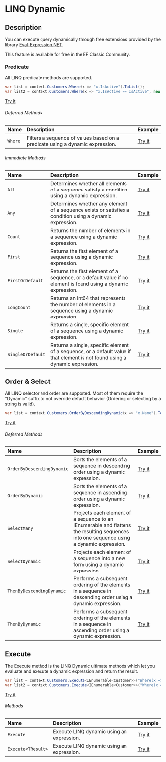 # LINQ Dynamic

## Description
You can execute query dynamically through free extensions provided by the library [Eval-Expression.NET](http://eval-expression.net/).

This feature is available for free in the EF Classic Community.

### Predicate

All LINQ predicate methods are supported.

```csharp
var list = context.Customers.Where(x => "x.IsActive").ToList();
var list2 = context.Customers.Where(x => "x.IsActive == IsActive", new { IsActive = false }).ToList();
```
[Try it](https://dotnetfiddle.net/GTttpq)

###### Deferred Methods
| Name | Description | Example |
| :--- | :---------- | :------ |
| `Where` | Filters a sequence of values based on a predicate using a dynamic expression. | [Try it](https://dotnetfiddle.net/QhVfRW) |

###### Immediate Methods
| Name | Description | Example |
| :--- | :---------- | :------ |
| `All` | Determines whether all elements of a sequence satisfy a condition using a dynamic expression. | [Try it](https://dotnetfiddle.net/YCT73M) |
| `Any` | Determines whether any element of a sequence exists or satisfies a condition using a dynamic expression. | [Try it](https://dotnetfiddle.net/vEbwLr) |
| `Count` | Returns the number of elements in a sequence using a dynamic expression. | [Try it](https://dotnetfiddle.net/v8rqKV) |
| `First` | Returns the first element of a sequence using a dynamic expression. | [Try it](https://dotnetfiddle.net/CfxUKL) |
| `FirstOrDefault` | Returns the first element of a sequence, or a default value if no element is found using a dynamic expression. | [Try it](https://dotnetfiddle.net/UX3Ymb) |
| `LongCount` | Returns an Int64 that represents the number of elements in a sequence using a dynamic expression. | [Try it](https://dotnetfiddle.net/4xrM1d) |
| `Single` | Returns a single, specific element of a sequence using a dynamic expression. | [Try it](https://dotnetfiddle.net/onW4hW) |
| `SingleOrDefault` | Returns a single, specific element of a sequence, or a default value if that element is not found using a dynamic expression. | [Try it](https://dotnetfiddle.net/nU97uw) |

## Order & Select

All LINQ selector and order are supported. Most of them require the "Dynamic" suffix to not override default behavior (Ordering or selecting by a string is valid).

```csharp
var list = context.Customers.OrderByDescendingDynamic(x => "x.Name").ToList();
```
[Try it](https://dotnetfiddle.net/Fwjgin)

###### Deferred  Methods
| Name | Description | Example |
| :--- | :---------- | :------ |
| `OrderByDescendingDynamic` | Sorts the elements of a sequence in descending order using a dynamic expression. | [Try it](https://dotnetfiddle.net/doNrVQ) |
| `OrderByDynamic` | Sorts the elements of a sequence in ascending order using a dynamic expression. | [Try it](https://dotnetfiddle.net/rzKycR) |
| `SelectMany` | Projects each element of a sequence to an IEnumerable<T> and flattens the resulting sequences into one sequence using a dynamic expression. | [Try it](https://dotnetfiddle.net/KLF5e7) |
| `SelectDynamic` | Projects each element of a sequence into a new form using a dynamic expression. | [Try it](https://dotnetfiddle.net/YE83om) |
| `ThenByDescendingDynamic` | Performs a subsequent ordering of the elements in a sequence in descending order using a dynamic expression. | [Try it](https://dotnetfiddle.net/8FxroD) |
| `ThenByDynamic` | Performs a subsequent ordering of the elements in a sequence in ascending order using a dynamic expression. | [Try it](https://dotnetfiddle.net/pVCcRf) |

## Execute

The Execute method is the LINQ Dynamic ultimate methods which let you evaluate and execute a dynamic expression and return the result.

```csharp
var list = context.Customers.Execute<IEnumerable<Customer>>("Where(x => x.IsActive == true)").ToList();
var list2 = context.Customers.Execute<IEnumerable<Customer>>("Where(x => x.IsActive == IsActive)", new { IsActive = false }).ToList();
```
[Try it](https://dotnetfiddle.net/7S3JS0)

###### Methods
| Name | Description | Example |
| :--- | :---------- | :------ |
| `Execute` | Execute LINQ dynamic using an expression. | [Try it](https://dotnetfiddle.net/z1jIkv) |
| `Execute<TResult>` | Execute LINQ dynamic using an expression. | [Try it](https://dotnetfiddle.net/jgOyFi) |
